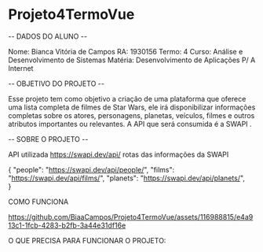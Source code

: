 # Projeto4TermoVue

-- DADOS DO ALUNO --

Nome: Bianca Vitória de Campos
RA: 1930156
Termo: 4
Curso: Análise e Desenvolvimento de Sistemas
Matéria: Desenvolvimento de Aplicações P/ A Internet

-- OBJETIVO DO PROJETO --

Esse projeto tem como objetivo a criação de uma plataforma que oferece uma lista completa de filmes de Star Wars, ele irá disponibilizar informações completas sobre os atores, personagens, planetas, veículos, filmes e outros atributos importantes ou relevantes. A API que será consumida é a SWAPI  .

-- SOBRE O PROJETO --

API utilizada https://swapi.dev/api/
rotas das informações da SWAPI

{
    "people": "https://swapi.dev/api/people/", 
    "films": "https://swapi.dev/api/films/", 
    "planets": "https://swapi.dev/api/planets/",  
}

COMO FUNCIONA


https://github.com/BiaaCampos/Projeto4TermoVue/assets/116988815/e4a913c1-1fcb-4283-b2fb-3a44e31df16e


O QUE PRECISA PARA FUNCIONAR O PROJETO:




